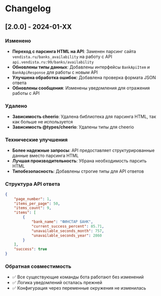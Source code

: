 # Changelog

## [2.0.0] - 2024-01-XX

### Изменено
- **Переход с парсинга HTML на API**: Заменен парсинг сайта `vendista.ru/banks_availability` на работу с API `api.vendista.ru:99/banks/availability`
- **Обновлены типы данных**: Добавлены интерфейсы `BankApiItem` и `BankApiResponse` для работы с новым API
- **Улучшена обработка ошибок**: Добавлена проверка формата JSON ответа
- **Обновлены сообщения**: Изменены уведомления для отражения работы с API

### Удалено
- **Зависимость cheerio**: Удалена библиотека для парсинга HTML, так как больше не используется
- **Зависимость @types/cheerio**: Удалены типы для cheerio

### Технические улучшения
- **Более надежные запросы**: API предоставляет структурированные данные вместо парсинга HTML
- **Лучшая производительность**: Убрана необходимость парсить HTML
- **Типобезопасность**: Добавлены строгие типы для API ответов

### Структура API ответа
```json
{
    "page_number": 1,
    "items_per_page": 50,
    "items_count": 9,
    "items": [
        {
            "bank_name": "ФИНСТАР БАНК",
            "current_success_percent": 85.71,
            "unavailable_seconds_month": 757,
            "unavailable_seconds_year": 2860
        }
    ],
    "success": true
}
```

### Обратная совместимость
- ✅ Все существующие команды бота работают без изменений
- ✅ Логика уведомлений осталась прежней
- ✅ Конфигурация через переменные окружения не изменилась 